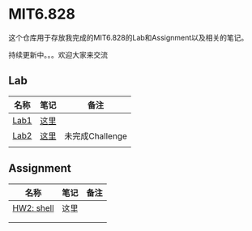 # MIT6.828

这个仓库用于存放我完成的MIT6.828的Lab和Assignment以及相关的笔记。

持续更新中。。。欢迎大家来交流

## Lab

| 名称                                                         | 笔记                                          | 备注            |
| ------------------------------------------------------------ | --------------------------------------------- | --------------- |
| [Lab1](https://github.com/JYuniform64/MIT6.828LAB/tree/lab1) | [这里](https://uniform64.xyz/posts/e59f0b2f/) |                 |
| [Lab2](https://github.com/JYuniform64/MIT6.828LAB/tree/lab2) | [这里](https://uniform64.xyz/posts/7c965a95/) | 未完成Challenge |
|                                                              |                                               |                 |



## Assignment

| 名称                                                         | 笔记 | 备注 |
| ------------------------------------------------------------ | ---- | ---- |
| [HW2: shell](https://github.com/JYuniform64/MIT6.828LAB/tree/hw2) | 这里 |      |
|                                                              |      |      |
|                                                              |      |      |

